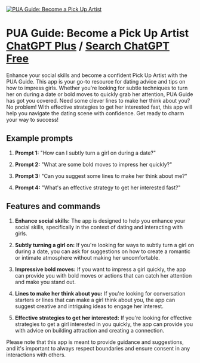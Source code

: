 
[![PUA Guide: Become a Pick Up Artist](https://files.oaiusercontent.com/file-JWmV61LaGIEh2eyNz6T6LWDq?se=2123-10-17T16%3A55%3A41Z&sp=r&sv=2021-08-06&sr=b&rscc=max-age%3D31536000%2C%20immutable&rscd=attachment%3B%20filename%3Dlogo.jpg&sig=HcghFQtIv8uDSuyMfoEq30Kf6%2Bn4Vo0LrPge8ci/dfw%3D)](https://chat.openai.com/g/g-8w6tkqs9q-pua-guide-become-a-pick-up-artist)

# PUA Guide: Become a Pick Up Artist [ChatGPT Plus](https://chat.openai.com/g/g-8w6tkqs9q-pua-guide-become-a-pick-up-artist) / [Search ChatGPT Free](https://gptcall.net/index.html#/?search=PUA%20Guide%3A%20Become%20a%20Pick%20Up%20Artist)

Enhance your social skills and become a confident Pick Up Artist with the PUA Guide. This app is your go-to resource for dating advice and tips on how to impress girls. Whether you're looking for subtle techniques to turn her on during a date or bold moves to quickly grab her attention, PUA Guide has got you covered. Need some clever lines to make her think about you? No problem! With effective strategies to get her interested fast, this app will help you navigate the dating scene with confidence. Get ready to charm your way to success!

## Example prompts

1. **Prompt 1:** "How can I subtly turn a girl on during a date?"

2. **Prompt 2:** "What are some bold moves to impress her quickly?"

3. **Prompt 3:** "Can you suggest some lines to make her think about me?"

4. **Prompt 4:** "What's an effective strategy to get her interested fast?"

## Features and commands

1. **Enhance social skills:** The app is designed to help you enhance your social skills, specifically in the context of dating and interacting with girls.

2. **Subtly turning a girl on:** If you're looking for ways to subtly turn a girl on during a date, you can ask for suggestions on how to create a romantic or intimate atmosphere without making her uncomfortable.

3. **Impressive bold moves:** If you want to impress a girl quickly, the app can provide you with bold moves or actions that can catch her attention and make you stand out.

4. **Lines to make her think about you:** If you're looking for conversation starters or lines that can make a girl think about you, the app can suggest creative and intriguing ideas to engage her interest.

5. **Effective strategies to get her interested:** If you're looking for effective strategies to get a girl interested in you quickly, the app can provide you with advice on building attraction and creating a connection.

Please note that this app is meant to provide guidance and suggestions, and it's important to always respect boundaries and ensure consent in any interactions with others.


